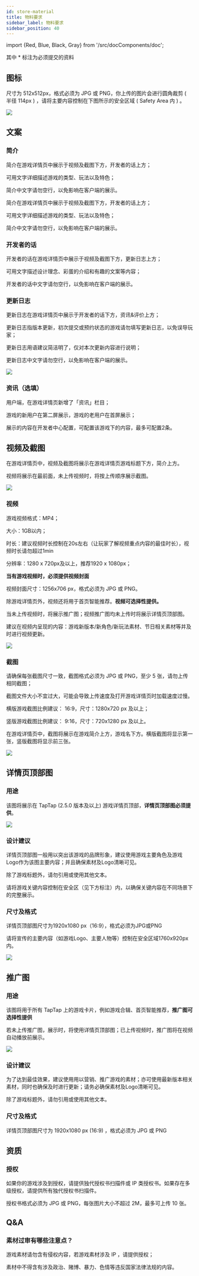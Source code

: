 ```yaml
---
id: store-material
title: 物料要求
sidebar_label: 物料要求
sidebar_position: 40
---
```


import {Red, Blue, Black, Gray} from '/src/docComponents/doc';

其中 <Red>*</Red> 标注为必须提交的资料   

## 图标

尺寸为 512x512px，格式必须为 JPG 或 PNG，你上传的图片会进行圆角裁剪 ( 半径 114px ) ，请将主要内容控制在下图所示的安全区域 ( Safety Area 内 ) 。  



![ ](/img/Assets-Requirements-1.png)  

## 文案

### 简介

简介在游戏详情页中展示于视频及截图下方，开发者的话上方；

可用文字详细描述游戏的类型、玩法以及特色；

简介中文字请勿空行，以免影响在客户端的展示。

简介在游戏详情页中展示于视频及截图下方，开发者的话上方；  

可用文字详细描述游戏的类型、玩法以及特色；  

简介中文字请勿空行，以免影响在客户端的展示。  

### 开发者的话 

开发者的话在游戏详情页中展示于视频及截图下方，更新日志上方；

可用文字描述设计理念、彩蛋的介绍和有趣的文案等内容；

开发者的话中文字请勿空行，以免影响在客户端的展示。

### 更新日志

更新日志在游戏详情页中展示于开发者的话下方，资讯&评价上方；

更新日志指版本更新，初次提交或预约状态的游戏请勿填写更新日志，以免误导玩家；

更新日志用语建议简洁明了，仅对本次更新内容进行说明；

更新日志中文字请勿空行，以免影响在客户端的展示。

![ ](/img/Assets-Requirements-2.png)

### 资讯（选填）

用户端，在游戏详情页新增了「资讯」栏目；

游戏的新用户在第二屏展示，游戏的老用户在首屏展示；

展示的内容在开发者中心配置，可配置该游戏下的内容，最多可配置2条。



## 视频及截图

在游戏详情页中，视频及截图将展示在游戏详情页游戏标题下方，简介上方。

视频将展示在最前面，未上传视频时，将按上传顺序展示截图。

![ ](/img/Assets-Requirements-3.png) 

### 视频

游戏视频格式：MP4；

大小：1GB以内；

时长：建议视频时长控制在20s左右（让玩家了解视频重点内容的最佳时长），视频时长请勿超过1min

分辨率：1280 x 720px及以上，推荐1920 x 1080px；

**当有游戏视频时，必须提供视频封面**

视频封面尺寸：1256x706 px，格式必须为 JPG 或 PNG。

除游戏详情页外，视频还将用于首页智能推荐。**视频可选择性提供。**

当未上传视频时，将展示推广图；视频推广图均未上传时将展示详情页顶部图。

建议在视频内呈现的内容：游戏新版本/新角色/新玩法素材、节日相关素材等并及时进行视频更新。

![ ](/img/Assets-Requirements-5.png)  
  

### 截图

请确保每张截图尺寸一致，截图格式必须为 JPG 或 PNG，至少 5 张，请勿上传相同截图；

截图文件大小不宜过大，可能会导致上传速度及打开游戏详情页时加载速度过慢。

横版游戏截图比例建议： 16:9，尺寸：1280x720 px 及以上；

竖版游戏截图比例建议： 9:16，尺寸：720x1280 px 及以上。

在游戏详情页中，截图将展示在游戏简介上方，游戏名下方。横版截图将显示第一张，竖版截图将显示前三张。

![ ](/img/Assets-Requirements-6.png) 

## 详情页顶部图

### 用途

该图将展示在 TapTap (2.5.0 版本及以上) 游戏详情页顶部，**详情页顶部图必须提供**。 

![ ](/img/Assets-Requirements-7.png)     

### 设计建议

详情页顶部图一般用以突出该游戏的品牌形象，建议使用游戏主要角色及游戏Logo作为该图主要内容；并且确保素材及Logo清晰可见。

除了游戏标题外，请勿引用或使用其他文本。

请将游戏关键内容控制在安全区（见下方标注）内，以确保关键内容在不同场景下的完整展示。

### 尺寸及格式

详情页顶部图尺寸为1920x1080 px（16:9），格式必须为JPG或PNG

请将宣传的主要内容（如游戏Logo、主要人物等）控制在安全区域1760x920px内。

![ ](/img/Assets-Requirements-8.png)  

##  推广图

### 用途

该图将用于所有 TapTap 上的游戏卡片，例如游戏合辑、首页智能推荐，**推广图可选择性提供**

若未上传推广图，展示时，将使用详情页顶部图；已上传视频时，推广图将在视频自动播放前展示。

![ ](/img/Assets-Requirements-9.png)  

### 设计建议

为了达到最佳效果，建议使用用以营销、推广游戏的素材；亦可使用最新版本相关素材，同时也确保及时进行更新；请务必确保素材及Logo清晰可见。

除了游戏标题外，请勿引用或使用其他文本。

### 尺寸及格式

详情页顶部图尺寸为 1920x1080 px (16:9) ，格式必须为 JPG 或 PNG

## 资质

### 授权

如果你的游戏涉及到授权，请提供独代授权书扫描件或 IP 类授权书。如果存在多级授权，请提供所有独代授权书扫描件。  

授权书格式必须为 JPG 或 PNG，每张图片大小不超过 2M，最多可上传 10 张。  

## Q&A

### 素材过审有哪些注意点？

游戏素材请勿含有侵权内容，若游戏素材涉及 IP ，请提供授权；

素材中不得含有涉及政治、赌博、暴力、色情等违反国家法律法规的内容。  
